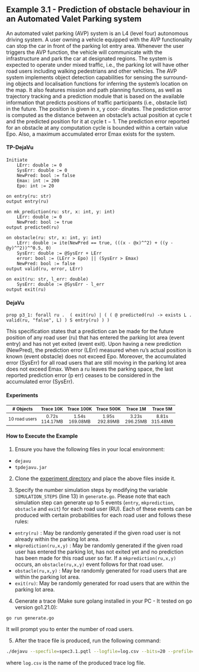
## Example 3.1 - Prediction of obstacle behaviour in an Automated Valet Parking system

An automated valet parking (AVP) system is an L4 (level four) autonomous driving
system. A user owning a vehicle equipped with the AVP functionality can stop the car
in front of the parking lot entry area. Whenever the user triggers the AVP function, the
vehicle will communicate with the infrastructure and park the car at designated regions.
The system is expected to operate under mixed traffic, i.e., the parking lot will have
other road users including walking pedestrians and other vehicles.
The AVP system implements object detection capabilities for sensing the surround-
ing objects and localisation functions for inferring the system’s location on the map. It
also features mission and path planning functions, as well as trajectory tracking and a
prediction module that is based on the available information that predicts positions of
traffic participants (i.e., obstacle list) in the future. The position is given in x, y coor-
dinates. The prediction error is computed as the distance between an obstacle’s actual
position at cycle t and the predicted position for it at cycle t − 1. The prediction error
reported for an obstacle at any computation cycle is bounded within a certain value Epo.
Also, a maximum accumulated error Emax exists for the system.


#### TP-DejaVu
```
Initiate
    LErr: double := 0
    SysErr: double := 0
    NewPred: bool := false
    Emax: int := 200
    Epo: int := 20

on entry(ru: str)
output entry(ru)

on mk_prediction(ru: str, x: int, y: int)
    LErr: double := 0
    NewPred: bool := true
output predicted(ru)

on obstacle(ru: str, x: int, y: int)
    LErr: double := ite(NewPred == true, (((x - @x)^^2) + ((y - @y)^^2))^^0.5, 0)
    SysErr: double := @SysErr + LErr
    error: bool := (LErr > Epo) || (SysErr > Emax)
    NewPred: bool := false
output valid(ru, error, LErr)

on exit(ru: str, l_err: double)
    SysErr: double := @SysErr - l_err
output exit(ru)
```

#### DejaVu

```
prop p3_1: forall ru .  ( exit(ru) | ( ( @ predicted(ru) -> exists L . valid(ru, "false", L) ) S entry(ru) ) )
```

This specification states that a prediction can be made for the future position of any road
user (ru) that has entered the parking lot area (event entry) and has not yet exited (event
exit). Upon having a new prediction (NewPred), the prediction error (LErr) measured
when ru’s actual position is known (event obstacle) does not exceed Epo. Moreover, the
accumulated error (SysErr) for all road users that are still moving in the parking lot area
does not exceed Emax. When a ru leaves the parking space, the last reported prediction
error (p err) ceases to be considered in the accumulated error (SysErr).


#### Experiments

<table style="font-size: smaller; width: 100%; text-align: center;">
    <thead>
        <tr>
            <th># Objects</th>
            <th>Trace 10K</th>
            <th>Trace 100K</th>
            <th>Trace 500K</th>
            <th>Trace 1M</th>
            <th>Trace 5M</th>
        </tr>
    </thead>
    <tbody>
        <tr>
            <td>10 road users</td>
            <td>0.72s<br>114.17MB</td>
            <td>1.54s<br>169.08MB</td>
            <td>1.95s<br>292.89MB</td>
            <td>3.23s<br>296.25MB</td>
            <td>8.81s<br>315.48MB</td>
        </tr>
</table>

#### How to Execute the Example

1. Ensure you have the following files in your local environment:
- `dejavu`
- `tpdejavu.jar`

2. Clone the [experiment directory](https://github.com/moraneus/TP-DejaVu/blob/master/out/examples/tp/spec3.1) and place the above files inside it.

3. Specify the number simulation steps by modifying the variable `SIMULATION_STEPS` (line 13) in `generate.go`. Please note that each simulation step can generate up to 5 events (`entry`, `mkprediction`, `obstacle` and `exit`) for each road user (RU).  Each of these events can be produced with certain probabilities for each road user and follows these rules:

* `entry(ru)` : May be randomly generated if the given road user is not already within the parking lot area.
* `mkprediction(ru,x,y)` : May be randomly generated if the given road user has entered the parking lot, has not exited yet and no prediction has been made for this road user so far. If a `mkprediction(ru,x,y)` occurs, an `obstacle(ru,x,y)` event follows for that road user.
* `obstacle(ru,x,y)` : May be randomly generated for road users that are within the parking lot area.
* `exit(ru)`: May be randomly generated for road users that are within the parking lot area.


4. Generate a trace (Make sure golang installed in your PC - It tested on go version go1.21.0):

```
go run generate.go
```

It will prompt you to enter the number of road users.

5. After the trace file is produced, run the following command:

```bash
./dejavu --specfile=spec3.1.pqtl --logfile=log.csv --bits=20 --prefile=spec3.1.pqtl
```

where `log.csv` is the name of the produced trace log file. 
